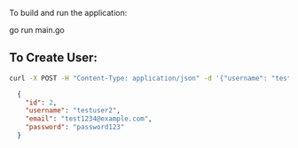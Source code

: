 To build and run the application:

go run main.go

## To Create User:

```bash
curl -X POST -H "Content-Type: application/json" -d '{"username": "testuser2", "email": "test1234@example.com", "password": "password123"}' http://localhost:8080/users
```

```JSON
  {
    "id": 2,
    "username": "testuser2",
    "email": "test1234@example.com",
    "password": "password123"
  }
```

